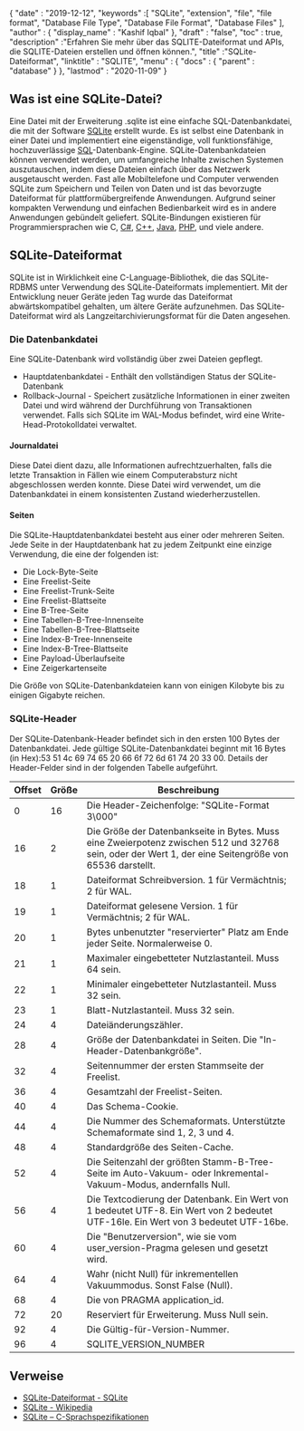 {
  "date" : "2019-12-12",
  "keywords" :[ "SQLite", "extension", "file", "file format", "Database File Type", "Database File Format", "Database Files" ],
  "author" : {
    "display_name" : "Kashif Iqbal"
},
  "draft" : "false",
  "toc" : true,
  "description" :"Erfahren Sie mehr über das SQLITE-Dateiformat und APIs, die SQLITE-Dateien erstellen und öffnen können.",
  "title" :"SQLite-Dateiformat",
  "linktitle" : "SQLITE",
  "menu" : {
    "docs" : {
      "parent" : "database"
}
},
  "lastmod" : "2020-11-09"
}

## Was ist eine SQLite-Datei?

Eine Datei mit der Erweiterung .sqlite ist eine einfache SQL-Datenbankdatei, die mit der Software [SQLite](https://www.sqlite.org/index.html) erstellt wurde. Es ist selbst eine Datenbank in einer Datei und implementiert eine eigenständige, voll funktionsfähige, hochzuverlässige [SQL](/de/database/sql/)-Datenbank-Engine. SQLite-Datenbankdateien können verwendet werden, um umfangreiche Inhalte zwischen Systemen auszutauschen, indem diese Dateien einfach über das Netzwerk ausgetauscht werden. Fast alle Mobiltelefone und Computer verwenden SQLite zum Speichern und Teilen von Daten und ist das bevorzugte Dateiformat für plattformübergreifende Anwendungen. Aufgrund seiner kompakten Verwendung und einfachen Bedienbarkeit wird es in andere Anwendungen gebündelt geliefert. SQLite-Bindungen existieren für Programmiersprachen wie C, [C#](/de/programming/cs/), [C++](/de/programming/cpp), [Java](/de/programming/java/), [PHP](/de/programming/php/ ), und viele andere.

## SQLite-Dateiformat

SQLite ist in Wirklichkeit eine C-Language-Bibliothek, die das SQLite-RDBMS unter Verwendung des SQLite-Dateiformats implementiert. Mit der Entwicklung neuer Geräte jeden Tag wurde das Dateiformat abwärtskompatibel gehalten, um ältere Geräte aufzunehmen. Das SQLite-Dateiformat wird als Langzeitarchivierungsformat für die Daten angesehen.

### Die Datenbankdatei

Eine SQLite-Datenbank wird vollständig über zwei Dateien gepflegt.
* Hauptdatenbankdatei - Enthält den vollständigen Status der SQLite-Datenbank
* Rollback-Journal - Speichert zusätzliche Informationen in einer zweiten Datei und wird während der Durchführung von Transaktionen verwendet. Falls sich SQLite im WAL-Modus befindet, wird eine Write-Head-Protokolldatei verwaltet.

#### Journaldatei

Diese Datei dient dazu, alle Informationen aufrechtzuerhalten, falls die letzte Transaktion in Fällen wie einem Computerabsturz nicht abgeschlossen werden konnte. Diese Datei wird verwendet, um die Datenbankdatei in einem konsistenten Zustand wiederherzustellen.

#### Seiten

Die SQLite-Hauptdatenbankdatei besteht aus einer oder mehreren Seiten. Jede Seite in der Hauptdatenbank hat zu jedem Zeitpunkt eine einzige Verwendung, die eine der folgenden ist:

* Die Lock-Byte-Seite
* Eine Freelist-Seite
* Eine Freelist-Trunk-Seite
* Eine Freelist-Blattseite
* Eine B-Tree-Seite
* Eine Tabellen-B-Tree-Innenseite
* Eine Tabellen-B-Tree-Blattseite
* Eine Index-B-Tree-Innenseite
* Eine Index-B-Tree-Blattseite
* Eine Payload-Überlaufseite
* Eine Zeigerkartenseite

Die Größe von SQLite-Datenbankdateien kann von einigen Kilobyte bis zu einigen Gigabyte reichen.

### SQLite-Header

Der SQLite-Datenbank-Header befindet sich in den ersten 100 Bytes der Datenbankdatei. Jede gültige SQLite-Datenbankdatei beginnt mit 16 Bytes (in Hex):53 51 4c 69 74 65 20 66 6f 72 6d 61 74 20 33 00. Details der Header-Felder sind in der folgenden Tabelle aufgeführt.

|Offset|Größe|Beschreibung|
---|---|---|
|0|16|Die Header-Zeichenfolge: "SQLite-Format 3\000"|
|16|2|Die Größe der Datenbankseite in Bytes. Muss eine Zweierpotenz zwischen 512 und 32768 sein, oder der Wert 1, der eine Seitengröße von 65536 darstellt.|
|18|1|Dateiformat Schreibversion. 1 für Vermächtnis; 2 für WAL.|
|19|1|Dateiformat gelesene Version. 1 für Vermächtnis; 2 für WAL.|
|20|1|Bytes unbenutzter "reservierter" Platz am Ende jeder Seite. Normalerweise 0.|
|21|1|Maximaler eingebetteter Nutzlastanteil. Muss 64 sein.|
|22|1|Minimaler eingebetteter Nutzlastanteil. Muss 32 sein.|
|23|1|Blatt-Nutzlastanteil. Muss 32 sein.|
|24|4|Dateiänderungszähler.|
|28|4|Größe der Datenbankdatei in Seiten. Die "In-Header-Datenbankgröße".|
|32|4|Seitennummer der ersten Stammseite der Freelist.|
|36|4|Gesamtzahl der Freelist-Seiten.|
|40|4|Das Schema-Cookie.|
|44|4|Die Nummer des Schemaformats. Unterstützte Schemaformate sind 1, 2, 3 und 4.|
|48|4|Standardgröße des Seiten-Cache.|
|52|4|Die Seitenzahl der größten Stamm-B-Tree-Seite im Auto-Vakuum- oder Inkremental-Vakuum-Modus, andernfalls Null.|
|56|4|Die Textcodierung der Datenbank. Ein Wert von 1 bedeutet UTF-8. Ein Wert von 2 bedeutet UTF-16le. Ein Wert von 3 bedeutet UTF-16be.|
|60|4|Die "Benutzerversion", wie sie vom user_version-Pragma gelesen und gesetzt wird.|
|64|4|Wahr (nicht Null) für inkrementellen Vakuummodus. Sonst False (Null).|
|68|4|Die von PRAGMA application_id.| festgelegte "Anwendungs-ID".
|72|20|Reserviert für Erweiterung. Muss Null sein.|
|92|4|Die Gültig-für-Version-Nummer.|
|96|4|SQLITE_VERSION_NUMBER|

## Verweise ##

* [SQLite-Dateiformat - SQLite](https://www.sqlite.org/fileformat2.html)
* [SQLite - Wikipedia](https://en.wikipedia.org/wiki/SQLite)
* [SQLite – C-Sprachspezifikationen](https://www.sqlite.org/c3ref/intro.html)

